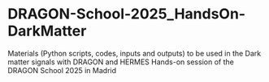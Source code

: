 # DRAGON-School-2025_HandsOn-DarkMatter
Materials (Python scripts, codes, inputs and outputs) to be used in the Dark matter signals with DRAGON and HERMES Hands-on session of the DRAGON School 2025 in Madrid 
